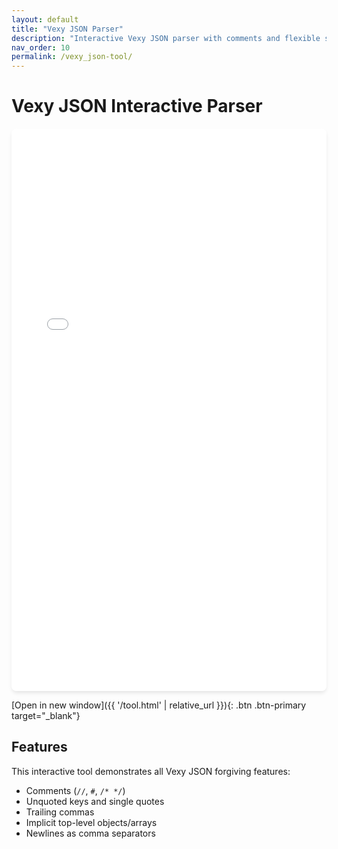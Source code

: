 ```yaml
---
layout: default
title: "Vexy JSON Parser"
description: "Interactive Vexy JSON parser with comments and flexible syntax"
nav_order: 10
permalink: /vexy_json-tool/
---
```


# Vexy JSON Interactive Parser

<iframe src="{{ '/tool.html' | relative_url }}" 
        width="100%" 
        height="900px" 
        style="border: none; border-radius: 8px; box-shadow: 0 4px 6px -1px rgba(0, 0, 0, 0.1);"
        loading="lazy">
</iframe>

[Open in new window]({{ '/tool.html' | relative_url }}){: .btn .btn-primary target="_blank"}

## Features

This interactive tool demonstrates all Vexy JSON forgiving features:
- Comments (`//`, `#`, `/* */`)
- Unquoted keys and single quotes
- Trailing commas
- Implicit top-level objects/arrays
- Newlines as comma separators
